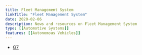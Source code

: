 ```yaml
---
title: Fleet Management System
linkTitle: "Fleet Management System"
date: 2020-02-06
description: News and resources on Fleet Management System
type: [[Automotive Systems]]
features: [[Autonomous Vehicles]]
---
```


* [G7](https://www.english.g7.com.cn/)
